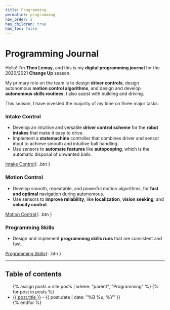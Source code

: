 ```yaml
---
title: Programming
permalink: programming
nav_order: 2
has_children: true
has_toc: false
---
```


# Programming Journal

Hello! I'm **Theo Lemay**, and this is my **digital programming journal** for
the 2020/2021 **Change Up** season.

My primary role on the team is to design **driver controls**, design autonomous
**motion control algorithms**, and design and develop **autonomous skills
routines**. I also assist with building and driving.

This season, I have invested the majority of my time on three major tasks:

### Intake Control

- Develop an intuitive and versatile **driver control scheme** for the **robot
  intakes** that make it easy to drive.
- Implement a **statemachine** controller that combines driver and sensor input
  to achieve smooth and intuitive ball handling.
- Use sensors to **automate features** like **autopooping**, which is the
  automatic disposal of unwanted balls.

[Intake Control]({{site.url}}/programming/intake){: .btn }

### Motion Control

- Develop smooth, repeatable, and powerful motion algorithms, for **fast and
  optimal** navigation during autonomous.
- Use sensors to **improve reliability**, like **localization**, **vision
  seeking**, and **velocity control**.

[Motion Control]({{site.url}}/programming/motion){: .btn }

### Programming Skills

- Design and implement **programming skills runs** that are consistent and fast.

[Programming Skills]({{site.url}}/programming/skills){: .btn }

---

<h2 class="text-delta">Table of contents</h2>

<ul id="markdown-toc">
	{% assign posts = site.posts | where: "parent", "Programming" %}
	{% for post in posts %}
	<li>
		<a href="{{ post.url | absolute_url }}">{{ post.title }}</a> 
		- {{ post.date | date: "%B %u, %Y" }}
	</li>
	{% endfor %}
</ul>
